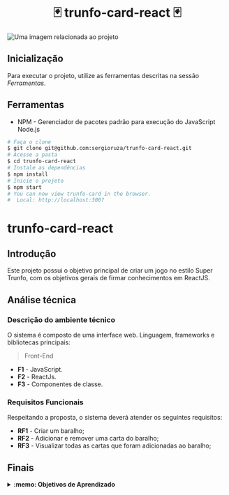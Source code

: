 # <h1 align="center">🃏 trunfo-card-react 🃏</h1>
<fig>
<img src="https://images.pexels.com/photos/4691514/pexels-photo-4691514.jpeg?auto=compress&cs=tinysrgb&w=1260&h=750&dpr=1" alt="Uma imagem relacionada ao projeto">
</fig>

## Inicialização
Para executar o projeto, utilize as ferramentas descritas na sessão *Ferramentas*.

## Ferramentas
* NPM - Gerenciador de pacotes padrão para execução do JavaScript Node.js
```bash
# Faça o clone
$ git clone git@github.com:sergioruza/trunfo-card-react.git
# Acesse a pasta
$ cd trunfo-card-react
# Instale as dependências
$ npm install
# Inicie o projeto
$ npm start
# You can now view trunfo-card in the browser.
#  Local: http://localhost:300?
```

#  trunfo-card-react

## Introdução

Este projeto possui o objetivo principal de criar um jogo no estilo Super Trunfo,
com os objetivos gerais de firmar conhecimentos em ReactJS.

## Análise técnica

### Descrição do ambiente técnico

O sistema é composto de uma interface web. Linguagem, frameworks e bibliotecas principais:
> Front-End
* **F1** - JavaScript.
* **F2** - ReactJs.
* **F3** - Componentes de classe.
### Requisitos Funcionais
Respeitando a proposta, o sistema deverá atender os seguintes requisitos:

* **RF1** - Criar um baralho;
* **RF2** - Adicionar e remover uma carta do baralho;
* **RF3** - Visualizar todas as cartas que foram adicionadas ao baralho;

## Finais
<details>
 <summary><strong>:memo: Objetivos de Aprendizado</strong></summary><br /> 

- Ler o estado de um componente e usá-lo para alterar o que exibimos no browser;

- Inicializar um componente, dando a ele um estado pré-definido

- Atualizar o estado de um componente;

- Transmitir informações de componentes filhos para componentes pais via callbacks

- Criar actions assíncronas na sua aplicação React que faz uso de Redux;
</details>
